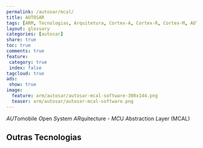 ```yaml
---
permalink: /autosar/mcal/
title: AUTOSAR
tags: [ARM, Tecnologias, Arquitetura, Cortex-A, Cortex-R, Cortex-M, AUTOSAR, MCAL]
layout: glossary
categories: [autosar]
share: true  
toc: true
comments: true
feature:
 category: true
 index: false
tagcloud: true
ads:
 show: true
image:
  feature: arm/autosar/autosar-mcal-software-300x144.png
  teaser: arm/autosar/autosar-mcal-software.png
---
```


*AUT*omobile *O*pen *S*ystem *AR*quitecture - *MC*U *A*bstraction *L*ayer (MCAL)

## Outras Tecnologias

